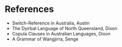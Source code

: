 # References
- Switch-Reference in Australia, Austin
- The Dyirbal Language of North Queensland, Dixon
- Copula Clauses in Australian Languages, Dixon
- A Grammar of Wangjirra, Senge
